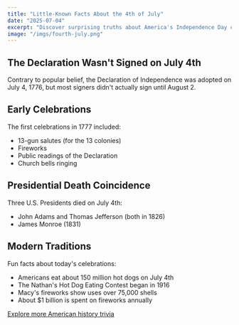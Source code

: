 ```yaml
---
title: "Little-Known Facts About the 4th of July"
date: "2025-07-04"
excerpt: "Discover surprising truths about America's Independence Day celebrations."
image: "/imgs/fourth-july.png"
---
```


## The Declaration Wasn't Signed on July 4th

Contrary to popular belief, the Declaration of Independence was adopted on July 4, 1776, but most signers didn't actually sign until August 2.

## Early Celebrations

The first celebrations in 1777 included:
- 13-gun salutes (for the 13 colonies)
- Fireworks
- Public readings of the Declaration
- Church bells ringing

## Presidential Death Coincidence

Three U.S. Presidents died on July 4th:
- John Adams and Thomas Jefferson (both in 1826)
- James Monroe (1831)

## Modern Traditions

Fun facts about today's celebrations:
- Americans eat about 150 million hot dogs on July 4th
- The Nathan's Hot Dog Eating Contest began in 1916
- Macy's fireworks show uses over 75,000 shells
- About $1 billion is spent on fireworks annually

[Explore more American history trivia](#)